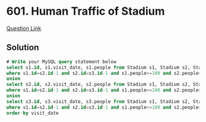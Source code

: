 # 601. Human Traffic of Stadium
[Question Link](https://leetcode.com/problems/human-traffic-of-stadium/)
## Solution
```sql
# Write your MySQL query statement below
select s1.id, s1.visit_date, s1.people from Stadium s1, Stadium s2, Stadium s3
where s1.id=s2.id-1 and s2.id=s3.id-1 and s1.people>=100 and s2.people>=100 and s3.people>=100
union
select s2.id, s2.visit_date, s2.people from Stadium s1, Stadium s2, Stadium s3
where s1.id=s2.id-1 and s2.id=s3.id-1 and s1.people>=100 and s2.people>=100 and s3.people>=100
union
select s3.id, s3.visit_date, s3.people from Stadium s1, Stadium s2, Stadium s3
where s1.id=s2.id-1 and s2.id=s3.id-1 and s1.people>=100 and s2.people>=100 and s3.people>=100
order by visit_date
```
